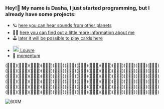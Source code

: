 ### Hey!👋 My name is Dasha, I just started programming, but I already have some projects:

* 🪐 [here you can hear sounds from other planets](https://dariamalina-drum-kit.netlify.app/)
* 🧝‍♀️ [here you can find out a little more information about me](https://dariamalina-cv.netlify.app/)
* 🕹 [later it will be possible to play cards here](https://dariamalina.github.io/memoji/)
* [<img src="https://img.icons8.com/ios/50/000000/louvre-pyramid.png" style='height:20px;margin-top:10px;'/> Louvre](https://dariamalina-museum-finish.netlify.app/)
* 🧦 [momentum](https://dariamalina-momentum.netlify.app/)

(ﾟｰﾟ)(ﾟｰﾟ)(ﾟｰﾟ)(ﾟｰﾟ)(ﾟｰﾟ)(ﾟｰﾟ)(ﾟｰﾟ)(ﾟｰﾟ)(ﾟｰﾟ)(ﾟｰﾟ)(ﾟｰﾟ)(ﾟｰﾟ)(ﾟｰﾟ)(ﾟｰﾟ)(ﾟｰﾟ)(ﾟｰﾟ)(ﾟｰﾟ)(ﾟｰﾟ)(ﾟｰﾟ)(ﾟｰﾟ)(ﾟｰﾟ)(ﾟｰﾟ)(ﾟｰﾟ)(ﾟｰﾟ)(ﾟｰﾟ)(ﾟｰﾟ)
(ﾟｰﾟ)(ﾟｰﾟ)(ﾟｰﾟ)(ﾟｰﾟ)(ﾟｰﾟ)(ﾟｰﾟ)(ﾟｰﾟ)(ﾟｰﾟ)(ﾟｰﾟ)(ﾟｰﾟ)(ﾟｰﾟ)(ﾟｰﾟ)(ﾟｰﾟ)(ﾟｰﾟ)(ﾟｰﾟ)(ﾟｰﾟ)(ﾟｰﾟ)(ﾟｰﾟ)(ﾟｰﾟ)(ﾟｰﾟ)(ﾟｰﾟ)(ﾟｰﾟ)(ﾟｰﾟ)(ﾟｰﾟ)(ﾟｰﾟ)(ﾟｰﾟ)
(ﾟｰﾟ)(ﾟｰﾟ)(ﾟｰﾟ)(ﾟｰﾟ)(ﾟｰﾟ)(ﾟｰﾟ)(ﾟｰﾟ)(ﾟｰﾟ)(ﾟｰﾟ)(ﾟｰﾟ)(ﾟｰﾟ)(ﾟｰﾟ)(ﾟｰﾟ)(ﾟｰﾟ)(ﾟｰﾟ)(ﾟｰﾟ)(ﾟｰﾟ)(ﾟｰﾟ)(ﾟｰﾟ)(ﾟｰﾟ)(ﾟｰﾟ)(ﾟｰﾟ)(ﾟｰﾟ)(ﾟｰﾟ)(ﾟｰﾟ)(ﾟｰﾟ)

![6tXM](https://user-images.githubusercontent.com/60240764/136259764-f61205fa-25ef-486c-85e5-d69a8f9c7c74.gif)
